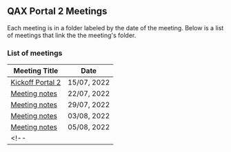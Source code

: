 ## QAX Portal 2 Meetings

Each meeting is in a folder labeled by the date of the meeting. Below is a list of meetings that link the the meeting's folder.

### List of meetings

| Meeting Title                                     | Date              |
|---------------------------------------------------|-------------------|
| [Kickoff Portal 2](https://github.com/scholokov/qax-portal-2/commit/d1bf28c76709ff0a22dfd0980353c61b7e03b0f4) | 15/07, 2022 |
| [Meeting notes](https://github.com/scholokov/qax-portal-2/commit/c48ddf47111db8771e0fbbfa28ea2c901f6a13bb) | 22/07, 2022 |
| [Meeting notes](https://github.com/scholokov/qax-portal-2/commit/35113f25e81d7ac38a938851c90a0cada75b77ed) | 29/07, 2022 |
| [Meeting notes](https://github.com/scholokov/qax-portal-2/commit/cb4fe82de221704ab0fb12217333900e70880054) | 03/08, 2022 |
| [Meeting notes](https://github.com/scholokov/qax-portal-2/commit/138f3aaebfc3bfef22b4f33ece0ee1fd7cc3cd87) | 05/08, 2022 |
<!-- |                                              |      |      |     | -->
